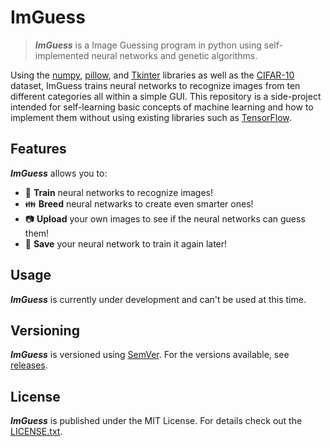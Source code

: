 # ImGuess
>***ImGuess*** is a Image Guessing program in python using self-implemented neural networks and genetic algorithms.

Using the [numpy](http://www.numpy.org/), [pillow](https://pillow.readthedocs.io/en/stable/), and [Tkinter](https://docs.python.org/3/library/tk.html) libraries as well as the [CIFAR-10](https://www.cs.toronto.edu/~kriz/cifar.html) dataset, ImGuess trains neural networks to recognize images from ten different categories all within a simple GUI. This repository is a side-project intended for self-learning basic concepts of machine learning and how to implement them without using existing libraries such as [TensorFlow](https://www.tensorflow.org/).

## Features
***ImGuess*** allows you to:
- :muscle: **Train** neural networks to recognize images!
- :family: **Breed** neural netwarks to create even smarter ones!
- :camera: **Upload** your own images to see if the neural networks can guess them!
- :floppy_disk: **Save** your neural network to train it again later!

## Usage
***ImGuess*** is currently under development and can't be used at this time.

## Versioning 
***ImGuess*** is versioned using [SemVer](http://semver.org/).
For the versions available, see [releases](https://github.com/JoshuaVarga/ImGuess/releases).

## License
***ImGuess*** is published under the MIT License. For details check out the [LICENSE.txt](https://github.com/JoshuaVarga/ImGuess/blob/master/LICENSE).
